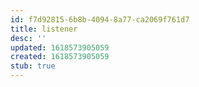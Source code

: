 ```yaml
---
id: f7d92815-6b8b-4094-8a77-ca2069f761d7
title: listener
desc: ''
updated: 1618573905059
created: 1618573905059
stub: true
---
```



